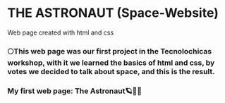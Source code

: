 # THE ASTRONAUT (Space-Website)
Web page created with html and css

### 🌕This web page was our first project in the Tecnolochicas workshop, with it we learned the basics of html and css, by votes we decided to talk about space, and this is the result.

### My first web page: The Astronaut🪐🚀✨


